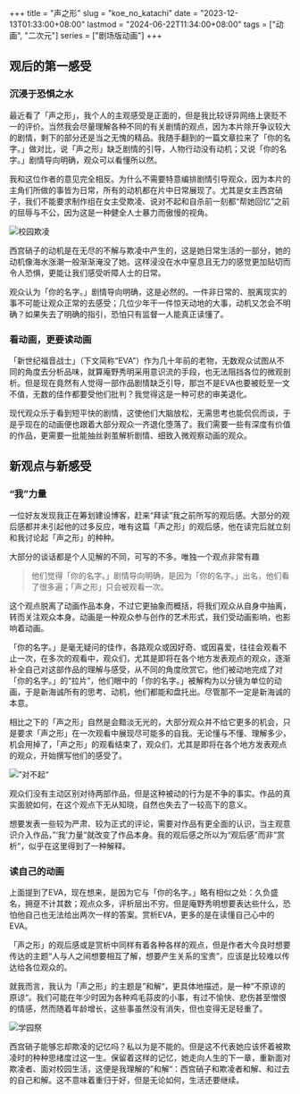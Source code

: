 +++
title = "声之形"
slug = "koe_no_katachi"
date = "2023-12-13T01:33:00+08:00"
lastmod = "2024-06-22T11:34:00+08:00"
tags = ["动画", "二次元"]
series = ["剧场版动画"]
+++
## 观后的第一感受
### 沉浸于恐惧之水
最近看了「声之形」，我个人的主观感受是正面的，但是我比较讶异网络上褒贬不一的评价。当然我会尽量理解各种不同的有关剧情的观点，因为本片除开争议较大的剧情，剩下的部分还是当之无愧的精品。我随手翻到的一篇文章拉来了「你的名字。」做对比，说「声之形」缺乏剧情的引导，人物行动没有动机；又说「你的名字。」剧情导向明确，观众可以看懂所以然。

我和这位作者的意见完全相反。为什么不需要特意编排剧情引导观众，因为本片的主角们所做的事皆为日常，所有的动机都在片中日常展现了。尤其是女主西宫硝子，我们不能要求制作组在女主受欺凌、说对不起和自杀前一刻都“帮她回忆”之前的屈辱与不公，因为这是一种健全人士暴力而傲慢的视角。

![校园欺凌](01.avif "校园欺凌")

西宫硝子的动机是在无尽的不解与欺凌中产生的，这是她日常生活的一部分，她的动机像海水涨潮一般渐渐淹没了她。这样浸没在水中窒息且无力的感觉更加贴切而令人恐惧，更能让我们感受听障人士的日常。

观众认为「你的名字。」剧情导向明确，这是必然的。一件非日常的、脱离现实的事不可能让观众正常的去感受；几位少年干一件惊天动地的大事，动机又怎会不明确？如果失去了明确的指引，恐怕只有监督一人能真正读懂了。

### 看动画，更要读动画
「新世纪福音战士」（下文简称“EVA”）作为几十年前的老物，无数观众试图从不同的角度去分析品味，就算庵野秀明采用意识流的手段，也无法阻挡各位的微观剖析。但是现在竟然有人觉得一部作品剧情缺乏引导，那岂不是EVA也要被贬至一文不值，无数的佳作都要受他们批判？我觉得这是一种可悲的审美退化。

现代观众乐于看到短平快的剧情，这使他们大脑放松，无需思考也能侃侃而谈，于是乎现在的动画便也跟着大部分观众一齐退化堕落了。我们需要一些有深度有价值的作品，更需要一批能抽丝剥茧解析剧情、细致入微观察动画的观众。

## 新观点与新感受
### “我”力量
一位好友发现我正在筹划建设博客，赶来“拜读”我之前所写的观后感。大部分的观后感都并未引起他的过多反应，唯有这篇「声之形」的观后感，他在读完后就立刻和我讨论起「声之形」的种种。

大部分的谈话都是个人见解的不同，可写的不多。唯独一个观点非常有趣
>他们觉得「你的名字。」剧情导向明确，是因为「你的名字。」出名，他们看了很多遍；「声之形」只会被观看一次。

这个观点脱离了动画作品本身，不过它更抽象而概括，将我们观众从自身中抽离，转而关注观众本身。动画是一种观众参与创作的艺术形式，我们受动画影响，也影响着动画。

「你的名字。」是毫无疑问的佳作，各路观众或因好奇、或因喜爱，往往会观看不止一次，在多次的观看中，观众们，尤其是即将在各个地方发表观点的观众，逐渐补全自己对这部作品的理解与感受，从不同的角度欣赏它。他们被动地完成了对「你的名字。」的“拉片”，他们眼中的「你的名字。」被解构为以分镜为单位的动画，于是新海诚所有的思考、动机，他们都能和盘托出。尽管那不一定是新海诚的本意。

相比之下的「声之形」自然是会黯淡无光的，大部分观众并不给它更多的机会，只是要求「声之形」在一次观看中展现尽可能多的自我。无论懂与不懂、理解多少，机会用掉了，「声之形」的观看结束了，观众们，尤其是即将在各个地方发表观点的观众，开始撰写他们的感受了。

![”对不起“](02.avif "”对不起“")

观众们没有主动区别对待两部作品，但是这种被动的行为是不争的事实。作品的真实面貌如何，在这个观点下无从知晓，自然也失去了一较高下的意义。

想要发表一些较为严肃、较为正式的评论，需要对作品有更全面的认识，当主观意识介入作品，”‘我’力量“就改变了作品本身。我的观后感之所以为“观后感”而非“赏析”，似乎在这里得到了一种解释。

### 读自己的动画
上面提到了EVA，现在想来，是因为它与「你的名字。」略有相似之处：久负盛名，拥趸不计其数；观点众多，评析层出不穷。但是庵野秀明想要表达些什么，恐怕他自己也无法给出两次一样的答案。赏析EVA，更多的是在读懂自己心中的EVA。

「声之形」的观后感或是赏析中同样有着各种各样的观点，但是作者大今良时想要传达的主题“人与人之间想要相互了解，想要产生关系的宝贵”，应该是比较难以传达给各位观众的。

就我而言，我认为「声之形」的主题是”和解“，更具体地描述，是一种”不原谅的原谅“。我们可能在年少时因为各种鸡毛蒜皮的小事，有过不愉快、悲伤甚至憎恨的情感，然而随着年龄增长，这些事虽然没有消失，但也变得无足轻重了。

![学园祭](03.avif "学园祭")

西宫硝子能够忘却欺凌的记忆吗？私以为是不能的。但是这不代表她应该怀着被欺凌时的种种思绪度过这一生。保留着这样的记忆，她走向人生的下一章，重新面对欺凌者、面对校园生活，这便是我理解的”和解“：西宫硝子和欺凌者和解、和过去的自己和解。这不意味着重归于好，但是无论如何，生活还要继续。

